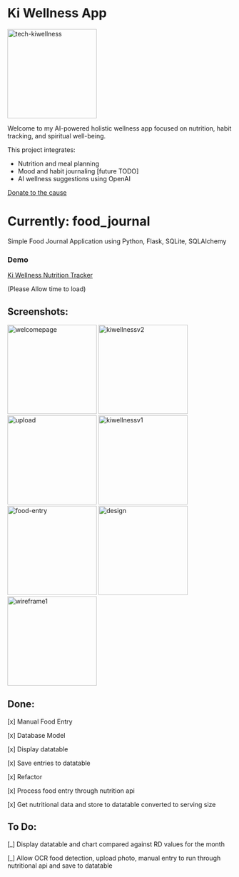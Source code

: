# Ki Wellness App
<img width="200" alt="tech-kiwellness" src="https://github.com/user-attachments/assets/34abb1b5-32d5-4091-9f5f-63db8d7413b5" />

Welcome to my AI-powered holistic wellness app focused on nutrition, habit tracking, and spiritual well-being.

This project integrates:
- Nutrition and meal planning
- Mood and habit journaling [future TODO]
- AI wellness suggestions using OpenAI

[Donate to the cause](https://www.gofundme.com/f/be-part-of-the-nutrition-transformation?attribution_id=sl:2ee51fd3-a341-4ee1-b41e-5f6710c9b8d8&lang=en_US&utm_campaign=man_sharesheet_dash&utm_content=amp13_t1-amp15_t3&utm_medium=customer&utm_source=copy_link)


# Currently: food_journal
Simple Food Journal Application using Python, Flask, SQLite, SQLAlchemy

### Demo
[Ki Wellness Nutrition Tracker](https://ki-wellness.onrender.com)

(Please Allow time to load)

## Screenshots:
<img width="200" alt="welcomepage" src="https://github.com/user-attachments/assets/effddbfa-78ab-4f1f-aced-b885702686d0" />
<img width="200" alt="kiwellnessv2" src="https://github.com/user-attachments/assets/2b7f773c-68c8-4311-9f05-53067b767667" />
<img width="200" alt="upload" src="https://github.com/user-attachments/assets/61672c88-9aba-40be-a682-648e1fa37817" />
<img width="200" alt="kiwellnessv1" src="https://github.com/user-attachments/assets/3b5b50c3-747e-4253-a915-3c2e9b9b4cfe" />
<img width="200" alt="food-entry" src="https://github.com/user-attachments/assets/4f614df6-fe0c-4674-8808-bbb8bc2f228f" />
<img width="200" alt="design" src="https://github.com/user-attachments/assets/9a05a940-9e08-4f7d-bec8-baa9a6712f2b" />
<img width="200" alt="wireframe1" src="https://github.com/user-attachments/assets/545207bb-9e17-4fe8-95b0-1808886d201f" />

## Done:
[x] Manual Food Entry

[x] Database Model

[x] Display datatable

[x] Save entries to datatable

[x] Refactor

[x] Process food entry through nutrition api

[x] Get nutritional data and store to datatable converted to serving size

## To Do:
  
[_] Display datatable and chart compared against RD values for the month

[_] Allow OCR food detection, upload photo, manual entry to run through nutritional api and save to datatable

